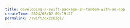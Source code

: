 ```yaml
---
title: developing-a-swift-package-in-tandem-with-an-app
createTime: 2024/08/02 09:19:27
permalink: /swift/qxzz62gi/
---
```

